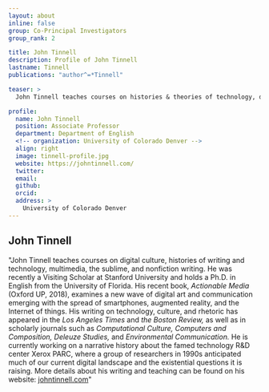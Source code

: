 ```yaml
---
layout: about
inline: false
group: Co-Principal Investigators
group_rank: 2

title: John Tinnell
description: Profile of John Tinnell
lastname: Tinnell
publications: "author^=*Tinnell"

teaser: >
  John Tinnell teaches courses on histories & theories of technology, digital studies, writing, and narrative nonfiction. He studies the intellectual history of technology, old and new -- with a focus on the humanistic questions it poses for thinking about culture, communication, innovation, and other facets of our increasingly digital society.

profile:
  name: John Tinnell
  position: Associate Professor
  department: Department of English
  <!-- organization: University of Colorado Denver -->
  align: right
  image: tinnell-profile.jpg
  website: https://johntinnell.com/
  twitter:
  email:
  github:
  orcid:
  address: >
    University of Colorado Denver
---
```


## John Tinnell

"John Tinnell teaches courses on digital culture, histories of writing and technology, multimedia, the sublime, and nonfiction writing. He was recently a Visiting Scholar at Stanford University and holds a Ph.D. in English from the University of Florida. His recent book, _Actionable Media_ (Oxford UP, 2018), examines a new wave of digital art and communication emerging with the spread of smartphones, augmented reality, and the Internet of things. His writing on technology, culture, and rhetoric has appeared in the _Los Angeles Times_ and _the Boston Review,_ as well as in scholarly journals such as _Computational Culture, Computers and Composition, Deleuze Studies,_ and _Environmental Communication._ He is currently working on a narrative history about the famed technology R&D center Xerox PARC, where a group of researchers in 1990s anticipated much of our current digital landscape and the existential questions it is raising. More details about his writing and teaching can be found on his website: [johntinnell.com](johntinnell.com)"
